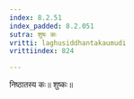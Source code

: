 ```yaml
---
index: 8.2.51
index_padded: 8.2.051
sutra: शुषः कः
vritti: laghusiddhantakaumudi
vrittiindex: 824

---
```

निष्ठातस्य कः॥ शुष्कः॥